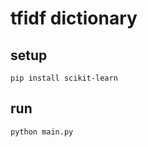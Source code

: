 # tfidf dictionary

## setup

```shell
pip install scikit-learn
```

## run

```shell
python main.py
```
